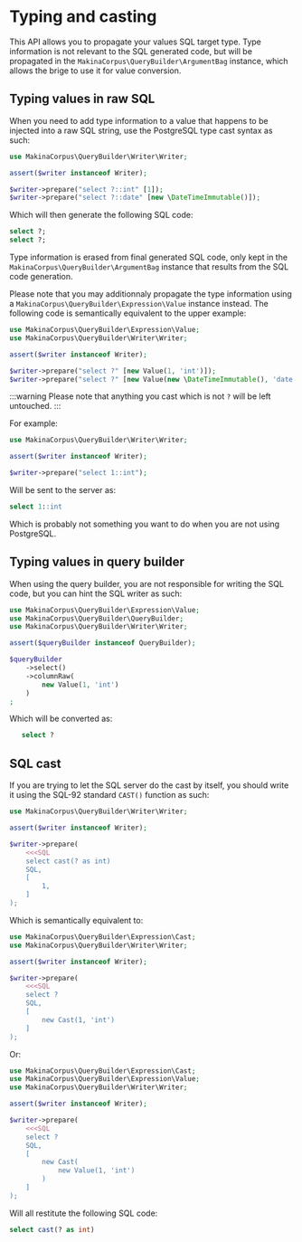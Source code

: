 # Typing and casting

This API allows you to propagate your values SQL target type. Type information
is not relevant to the SQL generated code, but will be propagated in the
`MakinaCorpus\QueryBuilder\ArgumentBag` instance, which allows the brige to
use it for value conversion.

## Typing values in raw SQL

When you need to add type information to a value that happens to be
injected into a raw SQL string, use the PostgreSQL type cast syntax
as such:

```php
use MakinaCorpus\QueryBuilder\Writer\Writer;

assert($writer instanceof Writer);

$writer->prepare("select ?::int" [1]);
$writer->prepare("select ?::date" [new \DateTimeImmutable()]);
```

Which will then generate the following SQL code:

```sql
select ?;
select ?;
```

Type information is erased from final generated SQL code, only kept in the
`MakinaCorpus\QueryBuilder\ArgumentBag` instance that results from the
SQL code generation.

Please note that you may additionnaly propagate the type information using
a `MakinaCorpus\QueryBuilder\Expression\Value` instance instead. The following
code is semantically equivalent to the upper example:

```php
use MakinaCorpus\QueryBuilder\Expression\Value;
use MakinaCorpus\QueryBuilder\Writer\Writer;

assert($writer instanceof Writer);

$writer->prepare("select ?" [new Value(1, 'int')]);
$writer->prepare("select ?" [new Value(new \DateTimeImmutable(), 'date')]);
```

:::warning
Please note that anything you cast which is not ``?`` will be left untouched.
:::

For example:

```php
use MakinaCorpus\QueryBuilder\Writer\Writer;

assert($writer instanceof Writer);

$writer->prepare("select 1::int");
```

Will be sent to the server as:

```sql
select 1::int
```

Which is probably not something you want to do when you are not using
PostgreSQL.

## Typing values in query builder

When using the query builder, you are not responsible for writing the SQL
code, but you can hint the SQL writer as such:

```php
use MakinaCorpus\QueryBuilder\Expression\Value;
use MakinaCorpus\QueryBuilder\QueryBuilder;
use MakinaCorpus\QueryBuilder\Writer\Writer;

assert($queryBuilder instanceof QueryBuilder);

$queryBuilder
    ->select()
    ->columnRaw(
        new Value(1, 'int')
    )
;
```

Which will be converted as:

```sql
   select ?
```

## SQL cast

If you are trying to let the SQL server do the cast by itself, you should write
it using the SQL-92 standard ``CAST()`` function as such:

```php
use MakinaCorpus\QueryBuilder\Writer\Writer;

assert($writer instanceof Writer);

$writer->prepare(
    <<<SQL
    select cast(? as int)
    SQL,
    [
        1,
    ]
);
```

Which is semantically equivalent to:

```php
use MakinaCorpus\QueryBuilder\Expression\Cast;
use MakinaCorpus\QueryBuilder\Writer\Writer;

assert($writer instanceof Writer);

$writer->prepare(
    <<<SQL
    select ?
    SQL,
    [
        new Cast(1, 'int')
    ]
);
```

Or:

```php
use MakinaCorpus\QueryBuilder\Expression\Cast;
use MakinaCorpus\QueryBuilder\Expression\Value;
use MakinaCorpus\QueryBuilder\Writer\Writer;

assert($writer instanceof Writer);

$writer->prepare(
    <<<SQL
    select ?
    SQL,
    [
        new Cast(
            new Value(1, 'int')
        )
    ]
);
```

Will all restitute the following SQL code:

```sql
select cast(? as int)
```

